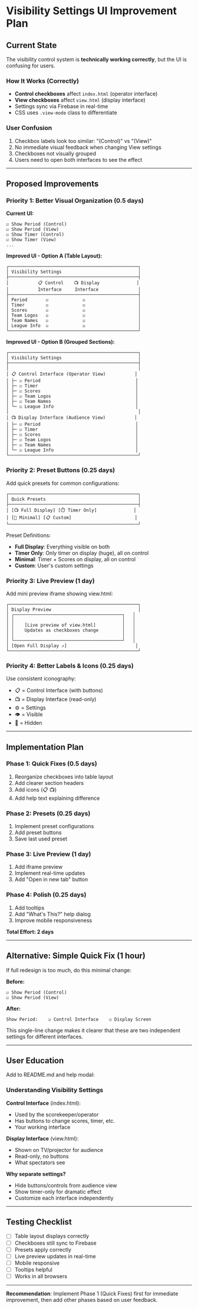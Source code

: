 # Visibility Settings UI Improvement Plan

## Current State

The visibility control system is **technically working correctly**, but the UI is confusing for users.

### How It Works (Correctly)
- **Control checkboxes** affect `index.html` (operator interface)
- **View checkboxes** affect `view.html` (display interface)  
- Settings sync via Firebase in real-time
- CSS uses `.view-mode` class to differentiate

### User Confusion
1. Checkbox labels look too similar: "(Control)" vs "(View)"
2. No immediate visual feedback when changing View settings
3. Checkboxes not visually grouped
4. Users need to open both interfaces to see the effect

---

## Proposed Improvements

### Priority 1: Better Visual Organization (0.5 days)

**Current UI:**
```
☑ Show Period (Control)
☑ Show Period (View)
☑ Show Timer (Control)  
☑ Show Timer (View)
...
```

**Improved UI - Option A (Table Layout):**
```
┌─────────────────────────────────────────────────┐
│ Visibility Settings                             │
├─────────────────────────────────────────────────┤
│           📋 Control    📺 Display              │
│           Interface     Interface               │
├─────────────────────────────────────────────────┤
│ Period       ☑             ☑                    │
│ Timer        ☑             ☑                    │
│ Scores       ☑             ☑                    │
│ Team Logos   ☑             ☑                    │
│ Team Names   ☑             ☑                    │
│ League Info  ☑             ☑                    │
└─────────────────────────────────────────────────┘
```

**Improved UI - Option B (Grouped Sections):**
```
┌─────────────────────────────────────────────────┐
│ Visibility Settings                             │
├─────────────────────────────────────────────────┤
│                                                 │
│ 📋 Control Interface (Operator View)           │
│ ├─ ☑ Period                                    │
│ ├─ ☑ Timer                                     │
│ ├─ ☑ Scores                                    │
│ ├─ ☑ Team Logos                                │
│ ├─ ☑ Team Names                                │
│ └─ ☑ League Info                               │
│                                                 │
│ 📺 Display Interface (Audience View)           │
│ ├─ ☑ Period                                    │
│ ├─ ☑ Timer                                     │
│ ├─ ☑ Scores                                    │
│ ├─ ☑ Team Logos                                │
│ ├─ ☑ Team Names                                │
│ └─ ☑ League Info                               │
└─────────────────────────────────────────────────┘
```

### Priority 2: Preset Buttons (0.25 days)

Add quick presets for common configurations:

```
┌─────────────────────────────────────────────────┐
│ Quick Presets                                   │
├─────────────────────────────────────────────────┤
│ [📺 Full Display] [⏱️ Timer Only]              │
│ [🎯 Minimal] [📋 Custom]                        │
└─────────────────────────────────────────────────┘
```

Preset Definitions:
- **Full Display**: Everything visible on both
- **Timer Only**: Only timer on display (huge), all on control
- **Minimal**: Timer + Scores on display, all on control
- **Custom**: User's custom settings

### Priority 3: Live Preview (1 day)

Add mini preview iframe showing view.html:

```
┌─────────────────────────────────────────────────┐
│ Display Preview                                 │
│ ┌─────────────────────────────────────────┐   │
│ │                                         │   │
│ │    [Live preview of view.html]          │   │
│ │    Updates as checkboxes change         │   │
│ │                                         │   │
│ └─────────────────────────────────────────┘   │
│ [Open Full Display ↗]                          │
└─────────────────────────────────────────────────┘
```

### Priority 4: Better Labels & Icons (0.25 days)

Use consistent iconography:
- 📋 = Control Interface (with buttons)
- 📺 = Display Interface (read-only)
- ⚙️ = Settings
- 👁️ = Visible
- 🚫 = Hidden

---

## Implementation Plan

### Phase 1: Quick Fixes (0.5 days)
1. Reorganize checkboxes into table layout
2. Add clearer section headers
3. Add icons (📋 📺)
4. Add help text explaining difference

### Phase 2: Presets (0.25 days)
1. Implement preset configurations
2. Add preset buttons
3. Save last used preset

### Phase 3: Live Preview (1 day)
1. Add iframe preview
2. Implement real-time updates
3. Add "Open in new tab" button

### Phase 4: Polish (0.25 days)
1. Add tooltips
2. Add "What's This?" help dialog
3. Improve mobile responsiveness

**Total Effort: 2 days**

---

## Alternative: Simple Quick Fix (1 hour)

If full redesign is too much, do this minimal change:

**Before:**
```
☑ Show Period (Control)
☑ Show Period (View)
```

**After:**
```
Show Period:    ☑ Control Interface    ☑ Display Screen
```

This single-line change makes it clearer that these are two independent settings for different interfaces.

---

## User Education

Add to README.md and help modal:

### Understanding Visibility Settings

**Control Interface** (index.html):
- Used by the scorekeeper/operator
- Has buttons to change scores, timer, etc.
- Your working interface

**Display Interface** (view.html):  
- Shown on TV/projector for audience
- Read-only, no buttons
- What spectators see

**Why separate settings?**
- Hide buttons/controls from audience view
- Show timer-only for dramatic effect
- Customize each interface independently

---

## Testing Checklist

- [ ] Table layout displays correctly
- [ ] Checkboxes still sync to Firebase
- [ ] Presets apply correctly
- [ ] Live preview updates in real-time
- [ ] Mobile responsive
- [ ] Tooltips helpful
- [ ] Works in all browsers

---

**Recommendation**: Implement Phase 1 (Quick Fixes) first for immediate improvement, then add other phases based on user feedback.
